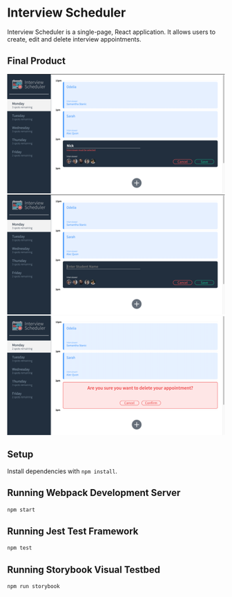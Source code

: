 # Interview Scheduler

Interview Scheduler is a single-page, React application. It allows users to create, edit and delete interview appointments.

## Final Product

!["Adding an Appointment without an Interviewer"](https://github.com/OdeliaFink/scheduler/blob/master/docs/appointment-no-interviewer.png?raw=true)
!["Create an Appointment"](https://github.com/OdeliaFink/scheduler/blob/master/docs/appointment-create.png?raw=true)
!["Confirm Appointment Cancellation"](https://github.com/OdeliaFink/scheduler/blob/master/docs/appointment-confirm-cancel.png?raw=true)

## Setup

Install dependencies with `npm install`.

## Running Webpack Development Server

```sh
npm start
```

## Running Jest Test Framework

```sh
npm test
```

## Running Storybook Visual Testbed

```sh
npm run storybook
```
